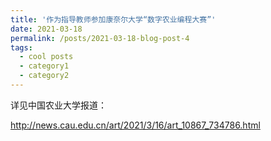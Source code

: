 ```yaml
---
title: '作为指导教师参加康奈尔大学“数字农业编程大赛”'
date: 2021-03-18
permalink: /posts/2021-03-18-blog-post-4
tags:
  - cool posts
  - category1
  - category2
---
```




详见中国农业大学报道：

http://news.cau.edu.cn/art/2021/3/16/art_10867_734786.html


